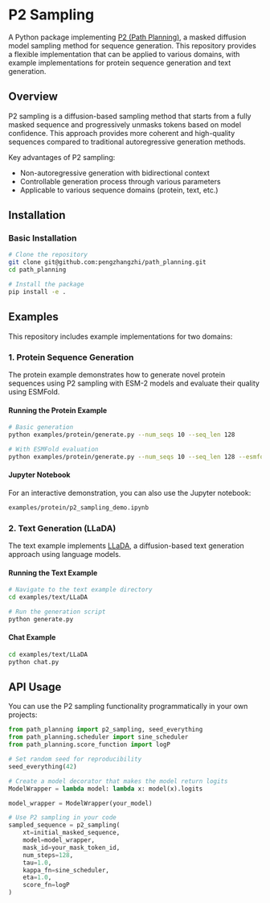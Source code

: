 # P2 Sampling

A Python package implementing [P2 (Path Planning)](https://arxiv.org/pdf/2502.03540), a masked diffusion model sampling method for sequence generation. This repository provides a flexible implementation that can be applied to various domains, with example implementations for protein sequence generation and text generation.

## Overview

P2 sampling is a diffusion-based sampling method that starts from a fully masked sequence and progressively unmasks tokens based on model confidence. This approach provides more coherent and high-quality sequences compared to traditional autoregressive generation methods.

Key advantages of P2 sampling:
- Non-autoregressive generation with bidirectional context
- Controllable generation process through various parameters
- Applicable to various sequence domains (protein, text, etc.)

## Installation

### Basic Installation

```bash
# Clone the repository
git clone git@github.com:pengzhangzhi/path_planning.git
cd path_planning

# Install the package
pip install -e .
```

## Examples

This repository includes example implementations for two domains:

### 1. Protein Sequence Generation

The protein example demonstrates how to generate novel protein sequences using P2 sampling with ESM-2 models and evaluate their quality using ESMFold.

#### Running the Protein Example

```bash
# Basic generation
python examples/protein/generate.py --num_seqs 10 --seq_len 128

# With ESMFold evaluation
python examples/protein/generate.py --num_seqs 10 --seq_len 128 --esmfold_eval --save_dir results/test_run
```

#### Jupyter Notebook

For an interactive demonstration, you can also use the Jupyter notebook:

```bash
examples/protein/p2_sampling_demo.ipynb
```

### 2. Text Generation (LLaDA)

The text example implements [LLaDA](https://arxiv.org/abs/2502.09992), a diffusion-based text generation approach using language models.

#### Running the Text Example

```bash
# Navigate to the text example directory
cd examples/text/LLaDA

# Run the generation script
python generate.py
```

#### Chat Example

```bash
cd examples/text/LLaDA
python chat.py
```

## API Usage

You can use the P2 sampling functionality programmatically in your own projects:

```python
from path_planning import p2_sampling, seed_everything
from path_planning.scheduler import sine_scheduler
from path_planning.score_function import logP

# Set random seed for reproducibility
seed_everything(42)

# Create a model decorator that makes the model return logits
ModelWrapper = lambda model: lambda x: model(x).logits

model_wrapper = ModelWrapper(your_model)

# Use P2 sampling in your code
sampled_sequence = p2_sampling(
    xt=initial_masked_sequence,
    model=model_wrapper,
    mask_id=your_mask_token_id,
    num_steps=128,
    tau=1.0,
    kappa_fn=sine_scheduler,
    eta=1.0,
    score_fn=logP
)
```
